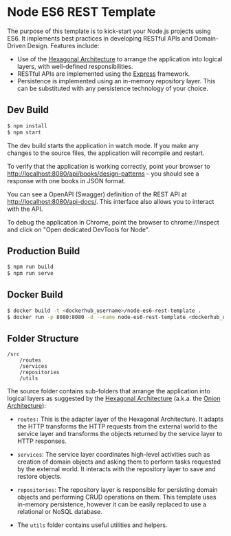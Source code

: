 # Node ES6 REST Template

The purpose of this template is to kick-start your Node.js projects using ES6.
It implements best practices in developing RESTful APIs and Domain-Driven
Design. Features include:

-   Use of the
    [Hexagonal Architecture](http://alistair.cockburn.us/Hexagonal+architecture)
    to arrange the application into logical layers, with well-defined
    responsibilities.
-   RESTful APIs are implemented using the [Express](http://expressjs.com/)
    framework.
-   Persistence is implemented using an in-memory repository layer. This can be
    substituted with any persistence technology of your choice.

## Dev Build

```bash
$ npm install
$ npm start
```

The dev build starts the application in watch mode. If you make any changes to
the source files, the application will recompile and restart.

To verify that the application is working correctly, point your browser to
[http://localhost:8080/api/books/design-patterns](http://localhost:8080/api/books/design-patterns) -
you should see a response with one books in JSON format.

You can see a OpenAPI (Swagger) definition of the REST API at
[http://localhost:8080/api-docs/](http://localhost:8080/api-docs/). This
interface also allows you to interact with the API.

To debug the application in Chrome, point the browser to chrome://inspect and
click on "Open dedicated DevTools for Node".

## Production Build

```bash
$ npm run build
$ npm run serve
```

## Docker Build

```bash
$ docker build -t <dockerhub_username>/node-es6-rest-template .
$ docker run -p 8080:8080 -d -–name node-es6-rest-template <dockerhub_username>/node-es6-rest-template
```

## Folder Structure

```
/src
    /routes
    /services
    /repositories
    /utils
```

The source folder contains sub-folders that arrange the application into logical
layers as suggested by the
[Hexagonal Architecture](http://alistair.cockburn.us/Hexagonal+architecture)
(a.k.a. the
[Onion Architecture](http://jeffreypalermo.com/blog/the-onion-architecture-part-1/)):

-   `routes:` This is the adapter layer of the Hexagonal Architecture. It adapts
    the HTTP transforms the HTTP requests from the external world to the service
    layer and transforms the objects returned by the service layer to HTTP
    responses.

-   `services`: The service layer coordinates high-level activities such as
    creation of domain objects and asking them to perform tasks requested by the
    external world. It interacts with the repository layer to save and restore
    objects.

-   `repositories`: The repository layer is responsible for persisting domain
    objects and performing CRUD operations on them. This template uses in-memory
    persistence, however it can be easily replaced to use a relational or NoSQL
    database.

-   The `utils` folder contains useful utilities and helpers.
